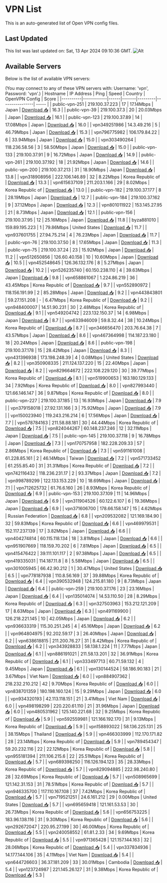 # VPN List

This is an auto-generated list of Open VPN config files.

## Last Updated

This list was last updated on: Sat, 13 Apr 2024 09:10:36 GMT.
![Alt](https://repobeats.axiom.co/api/embed/186b98318ef1479477931607c1ad7d823f12451f.svg "Repobeats analytics image")

## Available Servers

Below is the list of available VPN servers:

(You may connect to any of these VPN servers with: Username: 'vpn', Password: 'vpn'.)
| Hostname | IP Address | Ping | Speed | Country | OpenVPN Config | Score |
|----------|------------|------|-------|---------|----------------| ----- |
| public-vpn-251 | 219.100.37.223 | 17 | 17.14Mbps | Japan | [Download 📥](./configs/server_0_JP.ovpn) | 16.3 |
| public-vpn-39 | 219.100.37.3 | 20 | 20.03Mbps | Japan | [Download 📥](./configs/server_1_JP.ovpn) | 16.1 |
| public-vpn-123 | 219.100.37.89 | 14 | 17.08Mbps | Japan | [Download 📥](./configs/server_2_JP.ovpn) | 16.0 |
| vpn349251986 | 14.3.49.216 | 5 | 46.79Mbps | Japan | [Download 📥](./configs/server_3_JP.ovpn) | 15.3 |
| vpn796775982 | 106.179.84.22 | 6 | 33.94Mbps | Japan | [Download 📥](./configs/server_4_JP.ovpn) | 15.0 |
| vpn303490264 | 118.236.58.56 | 3 | 58.50Mbps | Japan | [Download 📥](./configs/server_5_JP.ovpn) | 15.0 |
| public-vpn-133 | 219.100.37.91 | 9 | 16.72Mbps | Japan | [Download 📥](./configs/server_6_JP.ovpn) | 14.9 |
| public-vpn-261 | 219.100.37.192 | 18 | 21.92Mbps | Japan | [Download 📥](./configs/server_7_JP.ovpn) | 14.6 |
| public-vpn-200 | 219.100.37.213 | 31 | 18.90Mbps | Japan | [Download 📥](./configs/server_8_JP.ovpn) | 13.8 |
| vpn318908956 | 222.106.146.89 | 32 | 8.22Mbps | Korea Republic of | [Download 📥](./configs/server_9_KR.ovpn) | 13.3 |
| vpn615637109 | 211.203.1.166 | 29 | 8.02Mbps | Korea Republic of | [Download 📥](./configs/server_10_KR.ovpn) | 13.0 |
| public-vpn-182 | 219.100.37.177 | 8 | 28.19Mbps | Japan | [Download 📥](./configs/server_11_JP.ovpn) | 12.7 |
| public-vpn-184 | 219.100.37.162 | 9 | 37.12Mbps | Japan | [Download 📥](./configs/server_12_JP.ovpn) | 12.3 |
| vpn801011922 | 153.145.27.95 | 21 | 8.73Mbps | Japan | [Download 📥](./configs/server_13_JP.ovpn) | 12.1 |
| public-vpn-156 | 219.100.37.95 | 12 | 25.16Mbps | Japan | [Download 📥](./configs/server_14_JP.ovpn) | 11.8 |
| byza881010 | 159.89.195.223 | 1 | 79.86Mbps | United States | [Download 📥](./configs/server_15_US.ovpn) | 11.7 |
| vpn937601755 | 27.94.75.214 | 4 | 76.23Mbps | Japan | [Download 📥](./configs/server_16_JP.ovpn) | 11.7 |
| public-vpn-76 | 219.100.37.50 | 8 | 17.65Mbps | Japan | [Download 📥](./configs/server_17_JP.ovpn) | 11.3 |
| public-vpn-75 | 219.100.37.24 | 23 | 15.92Mbps | Japan | [Download 📥](./configs/server_18_JP.ovpn) | 11.2 |
| vpn512650856 | 126.60.40.158 | 10 | 10.60Mbps | Japan | [Download 📥](./configs/server_19_JP.ovpn) | 10.5 |
| vpn452548645 | 126.36.132.176 | 8 | 5.27Mbps | Japan | [Download 📥](./configs/server_20_JP.ovpn) | 10.2 |
| vpn526235740 | 60.150.238.110 | 4 | 39.63Mbps | Japan | [Download 📥](./configs/server_21_JP.ovpn) | 9.8 |
| vpn658861067 | 1.224.86.219 | 36 | 43.45Mbps | Korea Republic of | [Download 📥](./configs/server_22_KR.ovpn) | 9.7 |
| vpn552890972 | 118.156.191.99 | 2 | 85.28Mbps | Japan | [Download 📥](./configs/server_23_JP.ovpn) | 9.2 |
| vpn443843801 | 59.27.151.208 | - | 6.47Mbps | Korea Republic of | [Download 📥](./configs/server_24_KR.ovpn) | 9.2 |
| vpn948400007 | 14.51.90.231 | 30 | 2.48Mbps | Korea Republic of | [Download 📥](./configs/server_25_KR.ovpn) | 9.1 |
| vpn549204742 | 223.132.150.37 | 14 | 6.98Mbps | Japan | [Download 📥](./configs/server_26_JP.ovpn) | 8.7 |
| vpn633946009 | 59.8.32.44 | 38 | 10.24Mbps | Korea Republic of | [Download 📥](./configs/server_27_KR.ovpn) | 8.7 |
| vpn346656470 | 203.76.64.38 | 7 | 43.57Mbps | Japan | [Download 📥](./configs/server_28_JP.ovpn) | 8.6 |
| vpn467364998 | 114.187.23.180 | 18 | 20.24Mbps | Japan | [Download 📥](./configs/server_29_JP.ovpn) | 8.6 |
| public-vpn-198 | 219.100.37.178 | 15 | 28.42Mbps | Japan | [Download 📥](./configs/server_30_JP.ovpn) | 8.3 |
| vpn431396938 | 173.198.248.39 | 4 | 0.08Mbps | United States | [Download 📥](./configs/server_31_US.ovpn) | 8.2 |
| vpn350908335 | 211.124.137.220 | 15 | 22.40Mbps | Japan | [Download 📥](./configs/server_32_JP.ovpn) | 8.2 |
| vpn829664672 | 222.108.229.120 | 30 | 39.77Mbps | Korea Republic of | [Download 📥](./configs/server_33_KR.ovpn) | 8.1 |
| vpn519900653 | 163.180.129.133 | 34 | 7.92Mbps | Korea Republic of | [Download 📥](./configs/server_34_KR.ovpn) | 8.0 |
| vpn827993440 | 121.66.146.147 | 36 | 9.87Mbps | Korea Republic of | [Download 📥](./configs/server_35_KR.ovpn) | 8.0 |
| public-vpn-227 | 219.100.37.185 | 13 | 16.93Mbps | Japan | [Download 📥](./configs/server_36_JP.ovpn) | 7.9 |
| vpn379158018 | 27.92.131.166 | 3 | 75.92Mbps | Japan | [Download 📥](./configs/server_37_JP.ovpn) | 7.9 |
| vpn150023940 | 119.243.216.214 | 6 | 17.56Mbps | Japan | [Download 📥](./configs/server_38_JP.ovpn) | 7.7 |
| vpn578784163 | 211.58.88.181 | 30 | 44.44Mbps | Korea Republic of | [Download 📥](./configs/server_39_KR.ovpn) | 7.5 |
| vpn824044267 | 60.148.237.246 | 12 | 32.11Mbps | Japan | [Download 📥](./configs/server_40_JP.ovpn) | 7.5 |
| public-vpn-145 | 219.100.37.118 | 9 | 16.78Mbps | Japan | [Download 📥](./configs/server_41_JP.ovpn) | 7.3 |
| vpn170757958 | 182.228.209.33 | 57 | 2.86Mbps | Korea Republic of | [Download 📥](./configs/server_42_KR.ovpn) | 7.3 |
| vpn591161008 | 61.228.85.161 | 2 | 46.14Mbps | Taiwan | [Download 📥](./configs/server_43_TW.ovpn) | 7.2 |
| vpn571733452 | 61.255.85.40 | 31 | 31.31Mbps | Korea Republic of | [Download 📥](./configs/server_44_KR.ovpn) | 7.2 |
| vpn742116432 | 118.236.231.17 | 2 | 93.37Mbps | Japan | [Download 📥](./configs/server_45_JP.ovpn) | 7.2 |
| vpn998789299 | 122.133.153.229 | 10 | 18.69Mbps | Japan | [Download 📥](./configs/server_46_JP.ovpn) | 7.1 |
| vpn712625732 | 61.76.6.160 | 26 | 8.93Mbps | Korea Republic of | [Download 📥](./configs/server_47_KR.ovpn) | 6.9 |
| public-vpn-153 | 219.100.37.109 | 11 | 14.96Mbps | Japan | [Download 📥](./configs/server_48_JP.ovpn) | 6.9 |
| vpn311904526 | 60.122.6.107 | 6 | 19.36Mbps | Japan | [Download 📥](./configs/server_49_JP.ovpn) | 6.9 |
| vpn371606700 | 178.66.158.147 | 15 | 4.62Mbps | Russian Federation | [Download 📥](./configs/server_50_RU.ovpn) | 6.8 |
| vpn209532082 | 121.169.184.90 | 32 | 59.83Mbps | Korea Republic of | [Download 📥](./configs/server_51_KR.ovpn) | 6.6 |
| vpn469979531 | 152.117.237.139 | 17 | 3.82Mbps | Japan | [Download 📥](./configs/server_52_JP.ovpn) | 6.6 |
| vpn404274814 | 60.115.118.134 | 18 | 3.81Mbps | Japan | [Download 📥](./configs/server_53_JP.ovpn) | 6.6 |
| vpn951907669 | 118.159.70.202 | 6 | 7.81Mbps | Japan | [Download 📥](./configs/server_54_JP.ovpn) | 6.5 |
| vpn415476422 | 39.111.101.117 | 2 | 97.38Mbps | Japan | [Download 📥](./configs/server_55_JP.ovpn) | 6.5 |
| vpn419335031 | 114.187.11.8 | 8 | 5.58Mbps | Japan | [Download 📥](./configs/server_56_JP.ovpn) | 6.5 |
| vpn301005945 | 66.42.90.212 | 1 | 30.47Mbps | United States | [Download 📥](./configs/server_57_US.ovpn) | 6.5 |
| vpn778187938 | 110.8.56.169 | 37 | 39.88Mbps | Korea Republic of | [Download 📥](./configs/server_58_KR.ovpn) | 6.4 |
| vpn390532948 | 124.215.81.180 | 9 | 8.73Mbps | Japan | [Download 📥](./configs/server_59_JP.ovpn) | 6.4 |
| public-vpn-259 | 219.100.37.176 | 23 | 23.16Mbps | Japan | [Download 📥](./configs/server_60_JP.ovpn) | 6.4 |
| vpn135014074 | 14.53.110.50 | 28 | 8.29Mbps | Korea Republic of | [Download 📥](./configs/server_61_KR.ovpn) | 6.3 |
| vpn327503963 | 153.212.121.209 | 17 | 8.63Mbps | Japan | [Download 📥](./configs/server_62_JP.ovpn) | 6.3 |
| vpn491169900 | 126.218.221.145 | 10 | 42.05Mbps | Japan | [Download 📥](./configs/server_63_JP.ovpn) | 6.2 |
| vpn936633319 | 115.30.251.245 | 4 | 45.16Mbps | Japan | [Download 📥](./configs/server_64_JP.ovpn) | 6.2 |
| vpn964804975 | 92.202.59.17 | 3 | 26.40Mbps | Japan | [Download 📥](./configs/server_65_JP.ovpn) | 6.2 |
| vpn638618815 | 211.200.76.27 | 31 | 8.42Mbps | Korea Republic of | [Download 📥](./configs/server_66_KR.ovpn) | 6.2 |
| vpn343928833 | 58.138.1.224 | 11 | 7.77Mbps | Japan | [Download 📥](./configs/server_67_JP.ovpn) | 6.1 |
| vpn886191021 | 211.58.13.201 | 32 | 36.91Mbps | Korea Republic of | [Download 📥](./configs/server_68_KR.ovpn) | 6.1 |
| vpn333497713 | 60.71.59.132 | 4 | 9.45Mbps | Japan | [Download 📥](./configs/server_69_JP.ovpn) | 6.1 |
| vpn130144524 | 58.186.90.183 | 21 | 3.67Mbps | Viet Nam | [Download 📥](./configs/server_70_VN.ovpn) | 6.0 |
| vpn884907362 | 218.232.210.212 | 42 | 9.70Mbps | Korea Republic of | [Download 📥](./configs/server_71_KR.ovpn) | 6.0 |
| vpn838701359 | 180.198.160.124 | 15 | 9.29Mbps | Japan | [Download 📥](./configs/server_72_JP.ovpn) | 6.0 |
| vpn934320193 | 42.113.118.151 | 21 | 3.41Mbps | Viet Nam | [Download 📥](./configs/server_73_VN.ovpn) | 6.0 |
| vpn498198299 | 220.220.61.110 | 21 | 31.96Mbps | Japan | [Download 📥](./configs/server_74_JP.ovpn) | 6.0 |
| vpn480531962 | 125.140.221.68 | 32 | 9.25Mbps | Korea Republic of | [Download 📥](./configs/server_75_KR.ovpn) | 5.9 |
| vpn592559981 | 121.166.192.170 | 31 | 9.13Mbps | Korea Republic of | [Download 📥](./configs/server_76_KR.ovpn) | 5.9 |
| vpn158893022 | 58.136.225.131 | 25 | 38.15Mbps | Thailand | [Download 📥](./configs/server_77_TH.ovpn) | 5.9 |
| vpn466303999 | 112.170.171.82 | 28 | 23.14Mbps | Korea Republic of | [Download 📥](./configs/server_78_KR.ovpn) | 5.9 |
| vpn789454347 | 59.20.232.116 | 22 | 22.12Mbps | Korea Republic of | [Download 📥](./configs/server_79_KR.ovpn) | 5.8 |
| vpn955181394 | 211.106.215.6 | 22 | 25.51Mbps | Korea Republic of | [Download 📥](./configs/server_80_KR.ovpn) | 5.7 |
| vpn689398250 | 116.126.194.123 | 35 | 28.33Mbps | Korea Republic of | [Download 📥](./configs/server_81_KR.ovpn) | 5.7 |
| vpn829094885 | 222.98.240.80 | 28 | 32.69Mbps | Korea Republic of | [Download 📥](./configs/server_82_KR.ovpn) | 5.7 |
| vpn508965699 | 121.142.31.153 | 31 | 78.51Mbps | Korea Republic of | [Download 📥](./configs/server_83_KR.ovpn) | 5.7 |
| vpn946335700 | 117.110.167.108 | 37 | 7.42Mbps | Korea Republic of | [Download 📥](./configs/server_84_KR.ovpn) | 5.7 |
| vpn719521251 | 24.6.161.212 | 29 | 0.00Mbps | United States | [Download 📥](./configs/server_85_US.ovpn) | 5.7 |
| vpn695659418 | 121.161.53.53 | 30 | 26.73Mbps | Korea Republic of | [Download 📥](./configs/server_86_KR.ovpn) | 5.6 |
| vpn656753225 | 183.96.138.116 | 31 | 9.30Mbps | Korea Republic of | [Download 📥](./configs/server_87_KR.ovpn) | 5.6 |
| vpn292672047 | 220.95.27.199 | 30 | 46.00Mbps | Korea Republic of | [Download 📥](./configs/server_88_KR.ovpn) | 5.5 |
| vpn240058552 | 61.81.2.33 | 34 | 9.69Mbps | Korea Republic of | [Download 📥](./configs/server_89_KR.ovpn) | 5.5 |
| vpn971365428 | 121.157.144.163 | 32 | 28.06Mbps | Korea Republic of | [Download 📥](./configs/server_90_KR.ovpn) | 5.4 |
| vpn337834936 | 14.177.144.106 | 35 | 4.11Mbps | Viet Nam | [Download 📥](./configs/server_91_VN.ovpn) | 5.4 |
| vpn644726603 | 36.37.181.209 | 33 | 30.01Mbps | Cambodia | [Download 📥](./configs/server_92_KH.ovpn) | 5.4 |
| vpn123724987 | 221.145.26.127 | 31 | 9.38Mbps | Korea Republic of | [Download 📥](./configs/server_93_KR.ovpn) | 5.3 |
